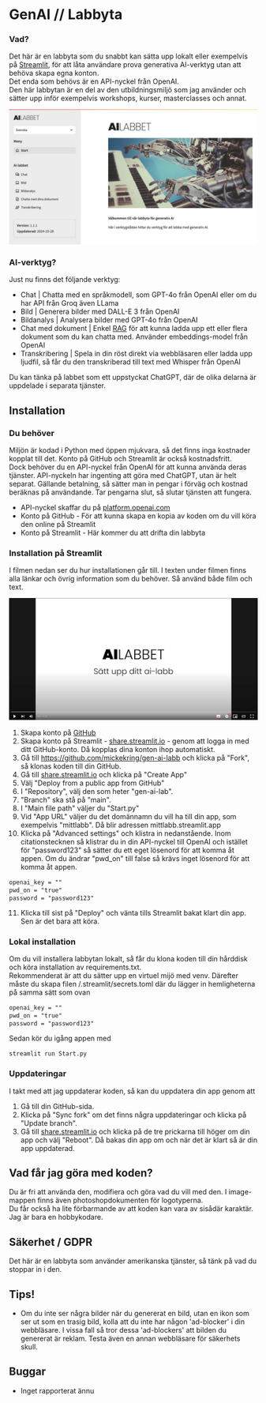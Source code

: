 # GenAI // Labbyta

### Vad?
Det här är en labbyta som du snabbt kan sätta upp lokalt eller exempelvis på [Streamlit](https://streamlit.io/), för att låta användare prova generativa AI-verktyg utan att behöva skapa egna konton.  
Det enda som behövs är en API-nyckel från OpenAI.  
Den här labbytan är en del av den utbildningsmiljö som jag använder och sätter upp inför exempelvis 
workshops, kurser, masterclasses och annat.


![Bild som visar labbytan](images/preview.jpg)

### AI-verktyg?
Just nu finns det följande verktyg:
- Chat | Chatta med en språkmodell, som GPT-4o från OpenAI eller om du har API från Groq även LLama
- Bild | Generera bilder med DALL-E 3 från OpenAI
- Bildanalys | Analysera bilder med GPT-4o från OpenAI
- Chat med dokument | Enkel [RAG](https://en.wikipedia.org/wiki/Retrieval-augmented_generation) för att kunna ladda upp ett eller flera dokument som du kan chatta med. Använder embeddings-model från OpenAI
- Transkribering | Spela in din röst direkt via webbläsaren eller ladda upp ljudfil, så får du den transkriberad till text med Whisper från OpenAI

Du kan tänka på labbet som ett uppstyckat ChatGPT, där de olika delarna är uppdelade i separata tjänster.

## Installation

### Du behöver
Miljön är kodad i Python med öppen mjukvara, så det finns inga kostnader kopplat till det. Konto på GitHub och Streamlit är också kostnadsfritt.  
Dock behöver du en API-nyckel från OpenAI för att kunna använda deras tjänster. API-nyckeln har 
ingenting att göra med ChatGPT, utan är helt separat. Gällande betalning, så sätter man in pengar 
i förväg och kostnad beräknas på användande. Tar pengarna slut, så slutar tjänsten att fungera.  

- API-nyckel skaffar du på [platform.openai.com](https://platform.openai.com/)
- Konto på  GitHub - För att kunna skapa en kopia av koden om du vill köra den online på Streamlit
- Konto på Streamlit  - Här kommer du att drifta din labbyta

### Installation på Streamlit
I filmen nedan ser du hur installationen går till. I texten under filmen finns alla länkar och övrig information som du behöver. Så använd både film och text.

[![Klicka här för att se instruktionsvideon på Youtube](images/youtube.jpg)](https://youtu.be/ETlXWefccUw)

1. Skapa konto på [GitHub](https://github.com/)
2. Skapa konto på Streamlit - [share.streamlit.io](https://share.streamlit.io/) - genom att logga in med ditt GitHub-konto. Då kopplas dina konton ihop automatiskt.
3. Gå till https://github.com/mickekring/gen-ai-labb och klicka på "Fork", så klonas koden till din GitHub.
4. Gå till [share.streamlit.io](https://share.streamlit.io/) och klicka på "Create App"
5. Välj "Deploy from a public app from GitHub"
6. I "Repository", välj den som heter "gen-ai-lab".
7. "Branch" ska stå på "main".
8. I "Main file path" väljer du "Start.py"
9. Vid "App URL" väljer du det domännamn du vill ha till din app, som exempelvis "mittlabb". Då blir adressen mittlabb.streamlit.app 
10. Klicka på "Advanced settings" och klistra in nedanstående. Inom citationstecknen så klistrar du in din API-nyckel till OpenAI och istället för "password123" så sätter du ett eget lösenord för att komma åt appen. Om du ändrar "pwd_on" till false så krävs inget lösenord för att komma åt appen.
```
openai_key = ""  
pwd_on = "true"  
password = "password123"  
```
11. Klicka till sist på "Deploy" och vänta tills Streamlit bakat klart din app. Sen är det bara att köra.

### Lokal installation
Om du vill installera labbytan lokalt, så får du klona koden till din hårddisk och köra installation av requirements.txt.  
Rekommenderat är att du sätter upp en virtuel mijö med venv. 
Därefter måste du skapa filen /.streamlit/secrets.toml där du lägger in hemligheterna på samma sätt som ovan 
```
openai_key = ""  
pwd_on = "true"  
password = "password123"  
```

Sedan kör du igång appen med
```
streamlit run Start.py
```

### Uppdateringar
I takt med att jag uppdaterar koden, så kan du uppdatera din app genom att
1. Gå till din GitHub-sida.
2. Klicka på "Sync fork" om det finns några uppdateringar och klicka på "Update branch".
3. Gå till [share.streamlit.io](https://share.streamlit.io/) och klicka på de tre prickarna till höger om din app och välj "Reboot". Då bakas din app om och när det är klart så är din app uppdaterad.

## Vad får jag göra med koden?
Du är fri att använda den, modifiera och göra vad du vill med den. I image-mappen finns även photoshopdokumenten för logotyperna.  
Du får också ha lite förbarmande av att koden kan vara av sisådär karaktär. Jag är bara en hobbykodare. 

## Säkerhet / GDPR
Det här är en labbyta som använder amerikanska tjänster, så tänk på vad du stoppar in i den. 

## Tips!
- Om du inte ser några bilder när du genererat en bild, utan en ikon som ser ut som en trasig bild, kolla att du inte har någon 'ad-blocker' i din webbläsare.
  I vissa fall så tror dessa 'ad-blockers' att bilden du genererat är reklam. Testa även en annan webbläsare för säkerhets skull.

## Buggar
- Inget rapporterat ännu

